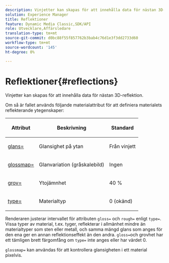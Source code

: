 ```yaml
---
description: Vinjetter kan skapas för att innehålla data för nästan 3D-reflektion.
solution: Experience Manager
title: Reflektioner
feature: Dynamic Media Classic,SDK/API
role: Utvecklare,Affärsledare
translation-type: tm+mt
source-git-commit: d0bc88f55f857762b3bab4c76d1e3f3dd2733d60
workflow-type: tm+mt
source-wordcount: '145'
ht-degree: 0%

---
```



# Reflektioner{#reflections}

Vinjetter kan skapas för att innehålla data för nästan 3D-reflektion.

Om så är fallet används följande materialattribut för att definiera materialets reflekterande ytegenskaper:

<table id="table_8769C726A17E412FB41F7CB87690B1FE"> 
 <thead> 
  <tr> 
   <th class="entry"> <p>Attribut </p> </th> 
   <th class="entry"> <p>Beskrivning </p> </th> 
   <th class="entry"> <p>Standard </p> </th> 
  </tr> 
 </thead>
 <tbody> 
  <tr> 
   <td> <p><a href="../../../../../../ir-api/http-protocol/image-rendering-api-ref/c-ir-http-protocol-ref/c-ir-http-protocol-command-reference/r-ir-http-gloss.md#reference-325aef2ee51e4e1584a06047427340ca" type="reference" format="dita" scope="local"> <span class="codeph"> glans=</span> </a> </p> </td> 
   <td> <p>Glansighet på ytan </p> </td> 
   <td> <p>Från vinjett </p> </td> 
  </tr> 
  <tr> 
   <td> <p> <a href="../../../../../../ir-api/http-protocol/image-rendering-api-ref/c-ir-http-protocol-ref/c-ir-http-protocol-command-reference/r-ir-glossmap.md#reference-99940148ae6a401482b2d03c68530f3a" type="reference" format="dita" scope="local"> <span class="codeph"> glossmap=  </span> </a> </p> </td> 
   <td> <p>Glanvariation (gråskalebild) </p> </td> 
   <td> <p>Ingen </p> </td> 
  </tr> 
  <tr> 
   <td> <p> <a href="../../../../../../ir-api/http-protocol/image-rendering-api-ref/c-ir-http-protocol-ref/c-ir-http-protocol-command-reference/r-ir-rough.md#reference-00add846b09f4dc39420bda1ca414180" type="reference" format="dita" scope="local"> <span class="codeph"> grov=  </span> </a> </p> </td> 
   <td> <p>Ytojämnhet </p> </td> 
   <td> <p>40 % </p> </td> 
  </tr> 
  <tr> 
   <td> <p> <a href="../../../../../../ir-api/http-protocol/image-rendering-api-ref/c-ir-http-protocol-ref/c-ir-http-protocol-command-reference/r-ir-http-type.md#reference-128c7de89e2d46838019b560f3f84a35" type="reference" format="dita" scope="local"> <span class="codeph"> type=</span> </a> </p> </td> 
   <td> <p>Materialtyp </p> </td> 
   <td> <p>0 (okänd) </p> </td> 
  </tr> 
 </tbody> 
</table>

Renderaren justerar intervallet för attributen `gloss=` och `rough=` enligt `type=`. Vissa typer av material, t.ex. tyger, reflekterar i allmänhet mindre än materialtyper som sten eller metall, och samma mängd glans som anges för den ena ger en annan reflektionseffekt än den andra. `gloss=`och grovhet har ett tämligen brett färgomfång om  `type=` inte anges eller har värdet 0.

`glossmap=` kan användas för att kontrollera glansigheten i ett material pixelvis.
